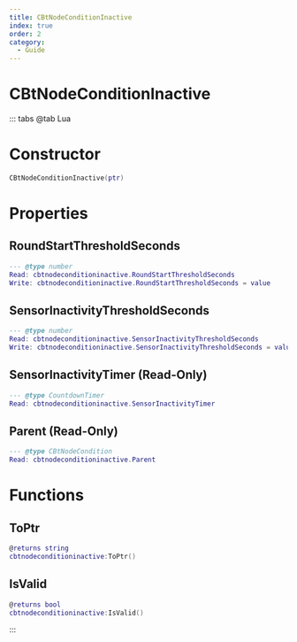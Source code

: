 ```yaml
---
title: CBtNodeConditionInactive
index: true
order: 2
category:
  - Guide
---
```


# CBtNodeConditionInactive

::: tabs
@tab Lua
# Constructor
```lua
CBtNodeConditionInactive(ptr)
```
# Properties
## RoundStartThresholdSeconds 
```lua
--- @type number
Read: cbtnodeconditioninactive.RoundStartThresholdSeconds
Write: cbtnodeconditioninactive.RoundStartThresholdSeconds = value
```
## SensorInactivityThresholdSeconds 
```lua
--- @type number
Read: cbtnodeconditioninactive.SensorInactivityThresholdSeconds
Write: cbtnodeconditioninactive.SensorInactivityThresholdSeconds = value
```
## SensorInactivityTimer (Read-Only)
```lua
--- @type CountdownTimer
Read: cbtnodeconditioninactive.SensorInactivityTimer
```
## Parent (Read-Only)
```lua
--- @type CBtNodeCondition
Read: cbtnodeconditioninactive.Parent
```
# Functions
## ToPtr
```lua
@returns string
cbtnodeconditioninactive:ToPtr()
```
## IsValid
```lua
@returns bool
cbtnodeconditioninactive:IsValid()
```

:::